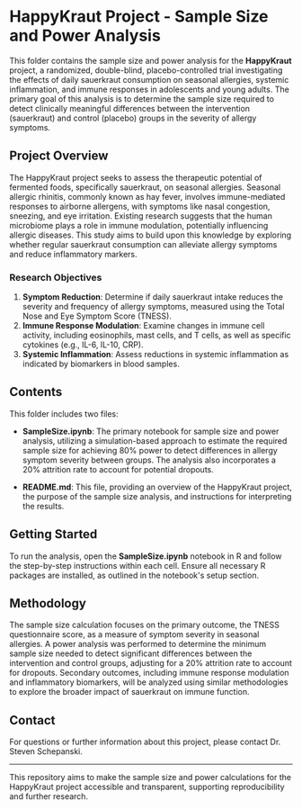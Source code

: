 # HappyKraut Project - Sample Size and Power Analysis

This folder contains the sample size and power analysis for the **HappyKraut** project, a randomized, double-blind, placebo-controlled trial investigating the effects of daily sauerkraut consumption on seasonal allergies, systemic inflammation, and immune responses in adolescents and young adults. The primary goal of this analysis is to determine the sample size required to detect clinically meaningful differences between the intervention (sauerkraut) and control (placebo) groups in the severity of allergy symptoms.

## Project Overview

The HappyKraut project seeks to assess the therapeutic potential of fermented foods, specifically sauerkraut, on seasonal allergies. Seasonal allergic rhinitis, commonly known as hay fever, involves immune-mediated responses to airborne allergens, with symptoms like nasal congestion, sneezing, and eye irritation. Existing research suggests that the human microbiome plays a role in immune modulation, potentially influencing allergic diseases. This study aims to build upon this knowledge by exploring whether regular sauerkraut consumption can alleviate allergy symptoms and reduce inflammatory markers.

### Research Objectives
1. **Symptom Reduction**: Determine if daily sauerkraut intake reduces the severity and frequency of allergy symptoms, measured using the Total Nose and Eye Symptom Score (TNESS).
2. **Immune Response Modulation**: Examine changes in immune cell activity, including eosinophils, mast cells, and T cells, as well as specific cytokines (e.g., IL-6, IL-10, CRP).
3. **Systemic Inflammation**: Assess reductions in systemic inflammation as indicated by biomarkers in blood samples.

## Contents

This folder includes two files:

- **SampleSize.ipynb**: The primary notebook for sample size and power analysis, utilizing a simulation-based approach to estimate the required sample size for achieving 80% power to detect differences in allergy symptom severity between groups. The analysis also incorporates a 20% attrition rate to account for potential dropouts.
  
- **README.md**: This file, providing an overview of the HappyKraut project, the purpose of the sample size analysis, and instructions for interpreting the results.

## Getting Started

To run the analysis, open the **SampleSize.ipynb** notebook in R and follow the step-by-step instructions within each cell. Ensure all necessary R packages are installed, as outlined in the notebook's setup section.

## Methodology

The sample size calculation focuses on the primary outcome, the TNESS questionnaire score, as a measure of symptom severity in seasonal allergies. A power analysis was performed to determine the minimum sample size needed to detect significant differences between the intervention and control groups, adjusting for a 20% attrition rate to account for dropouts. Secondary outcomes, including immune response modulation and inflammatory biomarkers, will be analyzed using similar methodologies to explore the broader impact of sauerkraut on immune function.

## Contact

For questions or further information about this project, please contact Dr. Steven Schepanski.

---

This repository aims to make the sample size and power calculations for the HappyKraut project accessible and transparent, supporting reproducibility and further research.
